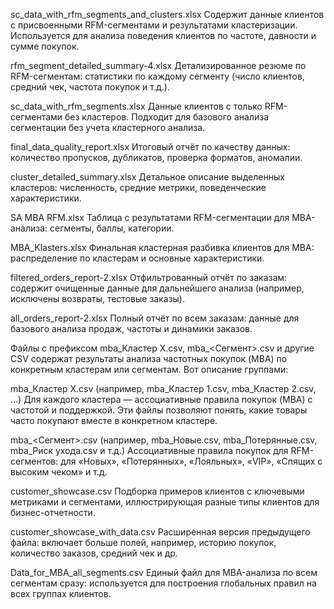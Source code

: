sc_data_with_rfm_segments_and_clusters.xlsx
Содержит данные клиентов с присвоенными RFM-сегментами и результатами кластеризации. Используется для анализа поведения клиентов по частоте, давности и сумме покупок.

rfm_segment_detailed_summary-4.xlsx
Детализированное резюме по RFM-сегментам: статистики по каждому сегменту (число клиентов, средний чек, частота покупок и т.д.).

sc_data_with_rfm_segments.xlsx
Данные клиентов с только RFM-сегментами без кластеров. Подходит для базового анализа сегментации без учета кластерного анализа.

final_data_quality_report.xlsx
Итоговый отчёт по качеству данных: количество пропусков, дубликатов, проверка форматов, аномалии.

cluster_detailed_summary.xlsx
Детальное описание выделенных кластеров: численность, средние метрики, поведенческие характеристики.

SA MBA RFM.xlsx
Таблица с результатами RFM-сегментации для MBA-анализа: сегменты, баллы, категории.

MBA_Klasters.xlsx
Финальная кластерная разбивка клиентов для MBA: распределение по кластерам и основные характеристики.

filtered_orders_report-2.xlsx
Отфильтрованный отчёт по заказам: содержит очищенные данные для дальнейшего анализа (например, исключены возвраты, тестовые заказы).

all_orders_report-2.xlsx
Полный отчёт по всем заказам: данные для базового анализа продаж, частоты и динамики заказов.

Файлы с префиксом mba_Кластер X.csv, mba_<Сегмент>.csv и другие CSV содержат результаты анализа частотных покупок (MBA) по конкретным кластерам или сегментам. Вот описание группами:

mba_Кластер X.csv (например, mba_Кластер 1.csv, mba_Кластер 2.csv, …)
Для каждого кластера — ассоциативные правила покупок (MBA) с частотой и поддержкой. Эти файлы позволяют понять, какие товары часто покупают вместе в конкретном кластере.

mba_<Сегмент>.csv (например, mba_Новые.csv, mba_Потерянные.csv, mba_Риск ухода.csv и т.д.)
Ассоциативные правила покупок для RFM-сегментов: для «Новых», «Потерянных», «Лояльных», «VIP», «Спящих с высоким чеком» и т.д.

customer_showcase.csv
Подборка примеров клиентов с ключевыми метриками и сегментами, иллюстрирующая разные типы клиентов для бизнес-отчетности.

customer_showcase_with_data.csv
Расширенная версия предыдущего файла: включает больше полей, например, историю покупок, количество заказов, средний чек и др.

Data_for_MBA_all_segments.csv
Единый файл для MBA-анализа по всем сегментам сразу: используется для построения глобальных правил на всех группах клиентов.
